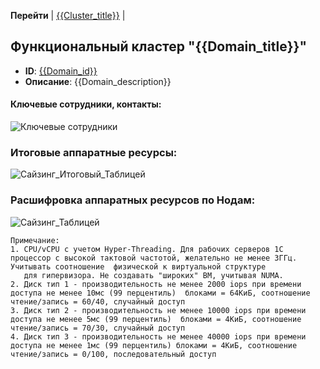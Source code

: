 **Перейти**
| [{{Cluster_title}}](/entities/extended_application_card/extended_card_cluster?id={{Cluster_id}}) |

## Функциональный кластер "{{Domain_title}}"
- **ID**: [{{Domain_id}}]({{Domain_link}})
- **Описание**: {{Domain_description}}

#### Ключевые сотрудники, контакты:

![Ключевые сотрудники](@document/Application.doc.KeyContacts?component={{Domain_id}})

### Итоговые аппаратные ресурсы:

![Сайзинг_Итоговый_Таблицей](@document/technology.doc.CharacteristicsFunctionalCluster.Total?Domain_id={{Domain_id}})

### Расшифровка аппаратных ресурсов по Нодам:

![Сайзинг_Таблицей](@document/technology.doc.CharacteristicsFunctionalCluster?Domain_id={{Domain_id}})

    Примечание:
    1. CPU/vCPU c учетом Hyper-Threading. Для рабочих серверов 1С процессор с высокой тактовой частотой, желательно не менее 3ГГц. Учитывать соотношение  физической к виртуальной структуре
       для гипервизора. Не создавать "широких" ВМ, учитывая NUMA.
    2. Диск тип 1 - производительность не менее 2000 iops при времени доступа не менее 10мс (99 перцентиль)  блоками = 64КиБ, соотношение чтение/запись = 60/40, случайный доступ
    3. Диск тип 2 - производительность не менее 10000 iops при времени доступа не менее 5мс (99 перцентиль)  блоками = 4КиБ, соотношение чтение/запись = 70/30, случайный доступ
    4. Диск тип 3 - производительность не менее 40000 iops при времени доступа не менее 1мс (99 перцентиль) блоками = 4КиБ, соотношение чтение/запись = 0/100, последовательный доступ
